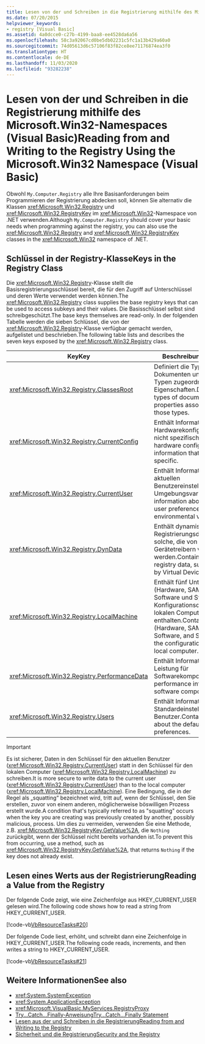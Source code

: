 ```yaml
---
title: Lesen von der und Schreiben in die Registrierung mithilfe des Microsoft.Win32-Namespaces
ms.date: 07/20/2015
helpviewer_keywords:
- registry [Visual Basic]
ms.assetid: 4a0dcce0-c27b-4199-baa8-ee4528da6a56
ms.openlocfilehash: 58c3a92067cd0be5db02231c5fc1a13b429a60a0
ms.sourcegitcommit: 74d05613d6c57106f83f82ce8ee71176874ea3f0
ms.translationtype: HT
ms.contentlocale: de-DE
ms.lasthandoff: 11/03/2020
ms.locfileid: "93282238"
---
```

# <a name="reading-from-and-writing-to-the-registry-using-the-microsoftwin32-namespace-visual-basic"></a><span data-ttu-id="67e2c-102">Lesen von der und Schreiben in die Registrierung mithilfe des Microsoft.Win32-Namespaces (Visual Basic)</span><span class="sxs-lookup"><span data-stu-id="67e2c-102">Reading from and Writing to the Registry Using the Microsoft.Win32 Namespace (Visual Basic)</span></span>

<span data-ttu-id="67e2c-103">Obwohl `My.Computer.Registry` alle Ihre Basisanforderungen beim Programmieren der Registrierung abdecken soll, können Sie alternativ die Klassen <xref:Microsoft.Win32.Registry> und <xref:Microsoft.Win32.RegistryKey> im <xref:Microsoft.Win32>-Namespace von .NET verwenden.</span><span class="sxs-lookup"><span data-stu-id="67e2c-103">Although `My.Computer.Registry` should cover your basic needs when programming against the registry, you can also use the <xref:Microsoft.Win32.Registry> and <xref:Microsoft.Win32.RegistryKey> classes in the <xref:Microsoft.Win32> namespace of .NET.</span></span>
  
## <a name="keys-in-the-registry-class"></a><span data-ttu-id="67e2c-104">Schlüssel in der Registry-Klasse</span><span class="sxs-lookup"><span data-stu-id="67e2c-104">Keys in the Registry Class</span></span>  

 <span data-ttu-id="67e2c-105">Die <xref:Microsoft.Win32.Registry>-Klasse stellt die Basisregistrierungsschlüssel bereit, die für den Zugriff auf Unterschlüssel und deren Werte verwendet werden können.</span><span class="sxs-lookup"><span data-stu-id="67e2c-105">The <xref:Microsoft.Win32.Registry> class supplies the base registry keys that can be used to access subkeys and their values.</span></span> <span data-ttu-id="67e2c-106">Die Basisschlüssel selbst sind schreibgeschützt.</span><span class="sxs-lookup"><span data-stu-id="67e2c-106">The base keys themselves are read-only.</span></span> <span data-ttu-id="67e2c-107">In der folgenden Tabelle werden die sieben Schlüssel, die von der <xref:Microsoft.Win32.Registry>-Klasse verfügbar gemacht werden, aufgelistet und beschrieben.</span><span class="sxs-lookup"><span data-stu-id="67e2c-107">The following table lists and describes the seven keys exposed by the <xref:Microsoft.Win32.Registry> class.</span></span>  
  
|<span data-ttu-id="67e2c-108">**Key**</span><span class="sxs-lookup"><span data-stu-id="67e2c-108">**Key**</span></span>|<span data-ttu-id="67e2c-109">**Beschreibung**</span><span class="sxs-lookup"><span data-stu-id="67e2c-109">**Description**</span></span>|  
|-------------|---------------------|  
|<xref:Microsoft.Win32.Registry.ClassesRoot>|<span data-ttu-id="67e2c-110">Definiert die Typen von Dokumenten und die diesen Typen zugeordneten Eigenschaften.</span><span class="sxs-lookup"><span data-stu-id="67e2c-110">Defines the types of documents and the properties associated with those types.</span></span>|  
|<xref:Microsoft.Win32.Registry.CurrentConfig>|<span data-ttu-id="67e2c-111">Enthält Informationen zur Hardwarekonfiguration, die nicht spezifisch sind.</span><span class="sxs-lookup"><span data-stu-id="67e2c-111">Contains hardware configuration information that is not user-specific.</span></span>|  
|<xref:Microsoft.Win32.Registry.CurrentUser>|<span data-ttu-id="67e2c-112">Enthält Informationen über die aktuellen Benutzereinstellungen, z.B. Umgebungsvariablen.</span><span class="sxs-lookup"><span data-stu-id="67e2c-112">Contains information about the current user preferences, such as environmental variables.</span></span>|  
|<xref:Microsoft.Win32.Registry.DynData>|<span data-ttu-id="67e2c-113">Enthält dynamische Registrierungsdaten, z.B. solche, die von virtuellen Gerätetreibern verwendet werden.</span><span class="sxs-lookup"><span data-stu-id="67e2c-113">Contains dynamic registry data, such as that used by Virtual Device Drivers.</span></span>|  
|<xref:Microsoft.Win32.Registry.LocalMachine>|<span data-ttu-id="67e2c-114">Enthält fünf Unterschlüssel (Hardware, SAM, Security, Software und System), die die Konfigurationsdaten für den lokalen Computer enthalten.</span><span class="sxs-lookup"><span data-stu-id="67e2c-114">Contains five subkeys (Hardware, SAM, Security, Software, and System) that hold the configuration data for the local computer.</span></span>|  
|<xref:Microsoft.Win32.Registry.PerformanceData>|<span data-ttu-id="67e2c-115">Enthält Informationen zur Leistung für Softwarekomponenten.</span><span class="sxs-lookup"><span data-stu-id="67e2c-115">Contains performance information for software components.</span></span>|  
|<xref:Microsoft.Win32.Registry.Users>|<span data-ttu-id="67e2c-116">Enthält Informationen zu den Standardeinstellungen für Benutzer.</span><span class="sxs-lookup"><span data-stu-id="67e2c-116">Contains information about the default user preferences.</span></span>|  
  
> [!IMPORTANT]
> <span data-ttu-id="67e2c-117">Es ist sicherer, Daten in den Schlüssel für den aktuellen Benutzer (<xref:Microsoft.Win32.Registry.CurrentUser>) statt in den Schlüssel für den lokalen Computer (<xref:Microsoft.Win32.Registry.LocalMachine>) zu schreiben.</span><span class="sxs-lookup"><span data-stu-id="67e2c-117">It is more secure to write data to the current user (<xref:Microsoft.Win32.Registry.CurrentUser>) than to the local computer (<xref:Microsoft.Win32.Registry.LocalMachine>).</span></span> <span data-ttu-id="67e2c-118">Eine Bedingung, die in der Regel als „squatting“ bezeichnet wird, tritt auf, wenn der Schlüssel, den Sie erstellen, zuvor von einem anderen, möglicherweise böswilligen Prozess erstellt wurde.</span><span class="sxs-lookup"><span data-stu-id="67e2c-118">A condition that's typically referred to as "squatting" occurs when the key you are creating was previously created by another, possibly malicious, process.</span></span> <span data-ttu-id="67e2c-119">Um dies zu vermeiden, verwenden Sie eine Methode, z.B. <xref:Microsoft.Win32.RegistryKey.GetValue%2A>, die `Nothing` zurückgibt, wenn der Schlüssel nicht bereits vorhanden ist.</span><span class="sxs-lookup"><span data-stu-id="67e2c-119">To prevent this from occurring, use a method, such as <xref:Microsoft.Win32.RegistryKey.GetValue%2A>, that returns `Nothing` if the key does not already exist.</span></span>  
  
## <a name="reading-a-value-from-the-registry"></a><span data-ttu-id="67e2c-120">Lesen eines Werts aus der Registrierung</span><span class="sxs-lookup"><span data-stu-id="67e2c-120">Reading a Value from the Registry</span></span>  

 <span data-ttu-id="67e2c-121">Der folgende Code zeigt, wie eine Zeichenfolge aus HKEY_CURRENT_USER gelesen wird.</span><span class="sxs-lookup"><span data-stu-id="67e2c-121">The following code shows how to read a string from HKEY_CURRENT_USER.</span></span>  
  
 [!code-vb[VbResourceTasks#20](~/samples/snippets/visualbasic/VS_Snippets_VBCSharp/VbResourceTasks/VB/Class1.vb#20)]  
  
 <span data-ttu-id="67e2c-122">Der folgende Code liest, erhöht, und schreibt dann eine Zeichenfolge in HKEY_CURRENT_USER.</span><span class="sxs-lookup"><span data-stu-id="67e2c-122">The following code reads, increments, and then writes a string to HKEY_CURRENT_USER.</span></span>  
  
 [!code-vb[VbResourceTasks#21](~/samples/snippets/visualbasic/VS_Snippets_VBCSharp/VbResourceTasks/VB/Class1.vb#21)]  
  
## <a name="see-also"></a><span data-ttu-id="67e2c-123">Weitere Informationen</span><span class="sxs-lookup"><span data-stu-id="67e2c-123">See also</span></span>

- <xref:System.SystemException>
- <xref:System.ApplicationException>
- <xref:Microsoft.VisualBasic.MyServices.RegistryProxy>
- [<span data-ttu-id="67e2c-124">Try...Catch...Finally-Anweisung</span><span class="sxs-lookup"><span data-stu-id="67e2c-124">Try...Catch...Finally Statement</span></span>](../../../language-reference/statements/try-catch-finally-statement.md)
- [<span data-ttu-id="67e2c-125">Lesen aus der und Schreiben in die Registrierung</span><span class="sxs-lookup"><span data-stu-id="67e2c-125">Reading from and Writing to the Registry</span></span>](reading-from-and-writing-to-the-registry.md)
- [<span data-ttu-id="67e2c-126">Sicherheit und die Registrierung</span><span class="sxs-lookup"><span data-stu-id="67e2c-126">Security and the Registry</span></span>](security-and-the-registry.md)
